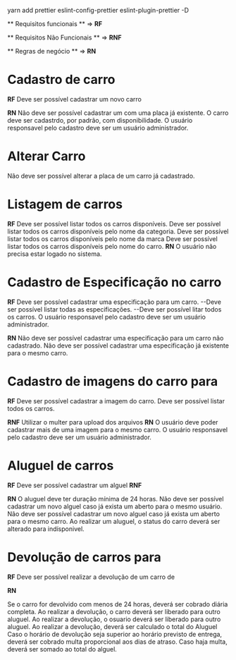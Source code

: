 yarn add prettier eslint-config-prettier eslint-plugin-prettier -D

** Requisitos funcionais ** => **RF** 


** Requisitos Não Funcionais ** => **RNF**


** Regras de negócio ** => **RN**


# Cadastro de carro

**RF**
Deve ser possível cadastrar um novo carro

**RN**
Não deve ser possível cadastrar um com uma placa já existente.
O carro deve ser cadastrdo, por padrão, com disponibilidade.
O usuário responsavel pelo cadastro deve ser um usuário administrador.

# Alterar Carro 
Não deve ser possível alterar a placa de um carro já cadastrado.

# Listagem de carros

**RF**
Deve ser possível listar todos os carros disponíveis.
Deve ser possível listar todos os carros disponíveis pelo nome da categoria.
Deve ser possível listar todos os carros disponíveis pelo nome da marca
Deve ser possível listar todos os carros disponíveis pelo nome do carro.
**RN**
O usuário não precisa estar logado no sistema.

# Cadastro de Especificação no carro

**RF**
Deve ser possível cadastrar uma especificação para um carro.
--Deve ser possível listar todas as especificações. 
--Deve ser possível litar todos os carros.
O usuário responsavel pelo cadastro deve ser um usuário administrador.

**RN**
Não deve ser possível cadastrar uma especificação para um carro não cadastrado.
Não deve ser possível cadastrar uma especificação já existente para o mesmo carro.

# Cadastro de imagens do carro para
**RF**
Deve ser possível cadastrar a imagem do carro.
Deve ser possível listar todos os carros.

**RNF** 
Utilizar o multer para upload dos arquivos
**RN**
O usuário deve poder cadastrar mais de uma imagem para o mesmo carro.
O usuário responsavel pelo cadastro deve ser um usuário administrador.

# Aluguel de carros

**RF**
Deve ser possível cadastrar um alguel 
**RNF**

**RN**
O aluguel deve ter duração mínima de 24 horas.
Não deve ser possível cadastrar um novo alguel caso já exista um aberto para o mesmo usuário.
Não deve ser possível cadastrar um novo alguel caso já exista um aberto para o mesmo carro.
Ao realizar um aluguel, o status do carro deverá ser alterado para indísponivel.

# Devolução de carros para
**RF** 
Deve ser possível realizar a devolução de um carro de

**RN** 

Se o carro for devolvido com menos de 24 horas, deverá ser cobrado diária completa.
Ao realizar a devolução, o carro deverá ser liberado para outro aluguel.
Ao realizar a devolução, o osuario deverá ser liberado para outro aluguel.
Ao realizar a devolução, deverá ser calculado o total do Aluguel
Caso o horário de devolução seja superior ao horário previsto de entrega, deverá ser cobrado multa proporcional aos dias de atraso.
Caso haja multa, deverá ser somado ao total do alguel.